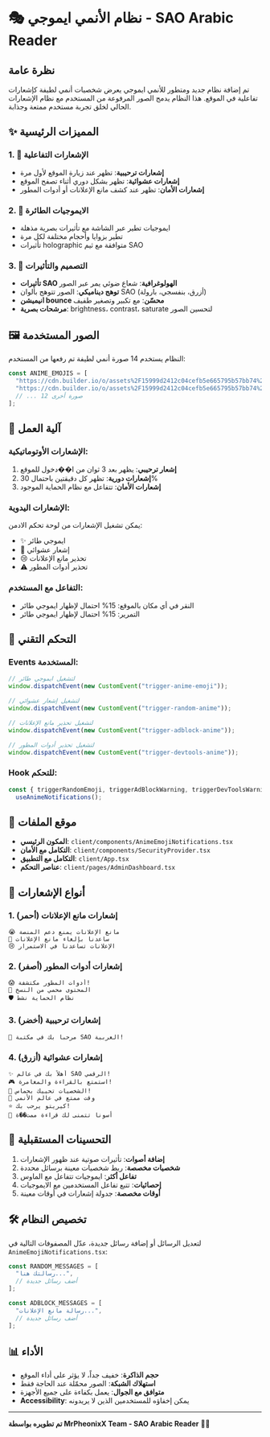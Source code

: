 # 🎭 نظام الأنمي ايموجي - SAO Arabic Reader

## نظرة عامة

تم إضافة نظام جديد ومتطور للأنمي ايموجي يعرض شخصيات أنمي لطيفة كإشعارات تفاعلية في الموقع. هذا النظام يدمج الصور المرفوعة من المستخدم مع نظام الإشعارات الحالي لخلق تجربة مستخدم ممتعة وجذابة.

## ✨ المميزات الرئيسية

### 1. 🎌 الإشعارات التفاعلية

- **إشعارات ترحيبية**: تظهر عند زيارة الموقع لأول مرة
- **إشعارات عشوائية**: تظهر بشكل دوري أثناء تصفح الموقع
- **إشعارات الأمان**: تظهر عند كشف مانع الإعلانات أو أدوات المطور

### 2. 🌟 الايموجيات الطائرة

- ايموجيات تطير عبر الشاشة مع تأثيرات بصرية مذهلة
- تطير بزوايا وأحجام مختلفة لكل مرة
- تأثيرات holographic متوافقة مع ثيم SAO

### 3. 🎨 التصميم والتأثيرات

- **تأثيرات SAO الهولوغرافية**: شعاع ضوئي يمر عبر الصور
- **توهج ديناميكي**: الصور تتوهج بألوان SAO (أزرق، بنفسجي، بارولة)
- **انيميشن bounce محسّن**: مع تكبير وتصغير طفيف
- **مرشحات بصرية**: brightness، contrast، saturate لتحسين الصور

## 🖼️ الصور المستخدمة

النظام يستخدم 14 صورة أنمي لطيفة تم رفعها من المستخدم:

```typescript
const ANIME_EMOJIS = [
  "https://cdn.builder.io/o/assets%2F15999d2412c04cefb5e665795b57bb74%2F50086dbb9ccf4873b677aa240e6a8f89?...",
  "https://cdn.builder.io/o/assets%2F15999d2412c04cefb5e665795b57bb74%2Fc95924a0fc444e14b84a3e4e4aaa1835?...",
  // ... 12 صورة أخرى
];
```

## 🎯 آلية العمل

### الإشعارات الأوتوماتيكية:

1. **إشعار ترحيبي**: يظهر بعد 3 ثوان من ا��دخول للموقع
2. **إشعارات دورية**: تظهر كل دقيقتين باحتمال 30%
3. **إشعارات الأمان**: تتفاعل مع نظام الحماية الموجود

### الإشعارات اليدوية:

يمكن تشغيل الإشعارات من لوحة تحكم الادمن:

- ✨ ايموجي طائر
- 🎌 إشعار عشوائي
- 😢 تحذير مانع الإعلانات
- ⚠️ تحذير أدوات المطور

### التفاعل مع المستخدم:

- النقر في أي مكان بالموقع: 15% احتمال لإظهار ايموجي طائر
- التمرير: 15% احتمال لإظهار ايموجي طائر

## 🔧 التحكم التقني

### Events المستخدمة:

```typescript
// لتشغيل ايموجي طائر
window.dispatchEvent(new CustomEvent("trigger-anime-emoji"));

// لتشغيل إشعار عشوائي
window.dispatchEvent(new CustomEvent("trigger-random-anime"));

// لتشغيل تحذير مانع الإعلانات
window.dispatchEvent(new CustomEvent("trigger-adblock-anime"));

// لتشغيل تحذير أدوات المطور
window.dispatchEvent(new CustomEvent("trigger-devtools-anime"));
```

### Hook للتحكم:

```typescript
const { triggerRandomEmoji, triggerAdBlockWarning, triggerDevToolsWarning } =
  useAnimeNotifications();
```

## 📍 موقع الملفات

- **المكون الرئيسي**: `client/components/AnimeEmojiNotifications.tsx`
- **التكامل مع الأمان**: `client/components/SecurityProvider.tsx`
- **التكامل مع التطبيق**: `client/App.tsx`
- **عناصر التحكم**: `client/pages/AdminDashboard.tsx`

## 🎨 أنواع الإشعارات

### 1. إشعارات مانع الإعلانات (أحمر)

```
😭 مانع الإعلانات يمنع دعم المنصة
🥺 ساعدنا بإلغاء مانع الإعلانات
😢 الإعلانات تساعدنا في الاستمرار
```

### 2. إشعارات أدوات المطور (أصفر)

```
😱 أدوات المطور مكتشفة!
🔐 المحتوى محمي من النسخ
🛡️ نظام الحماية نشط
```

### 3. إشعارات ترحيبية (أخضر)

```
🎌 مرحباً بك في مكتبة SAO العربية!
```

### 4. إشعارات عشوائية (أزرق)

```
✨ أهلاً بك في عالم SAO الرقمي!
🎮 استمتع بالقراءة والمغامرة!
💫 الشخصيات تحييك بحماس!
🌸 وقت ممتع في عالم الأنمي
⭐ كيريتو يرحب بك!
🌟 أسونا تتمنى لك قراءة ممت��ة
```

## 🔮 التحسينات المستقبلية

1. **إضافة أصوات**: تأثيرات صوتية عند ظهور الإشعارات
2. **شخصيات مخصصة**: ربط شخصيات معينة برسائل محددة
3. **تفاعل أكثر**: ايموجيات تتفاعل مع الماوس
4. **إحصائيات**: تتبع تفاعل المستخدمين مع الايموجيات
5. **أوقات مخصصة**: جدولة إشعارات في أوقات معينة

## 🛠️ تخصيص النظام

لتعديل الرسائل أو إضافة رسائل جديدة، عدّل المصفوفات التالية في `AnimeEmojiNotifications.tsx`:

```typescript
const RANDOM_MESSAGES = [
  "رسالتك هنا...",
  // أضف رسائل جديدة
];

const ADBLOCK_MESSAGES = [
  "رسالة مانع الإعلانات...",
  // أضف رسائل جديدة
];
```

## 📊 الأداء

- **حجم الذاكرة**: خفيف جداً، لا يؤثر على أداء الموقع
- **استهلاك الشبكة**: الصور محمّلة عند الحاجة فقط
- **متوافق مع الجوال**: يعمل بكفاءة على جميع الأجهزة
- **Accessibility**: يمكن إخفاؤه للمستخدمين الذين لا يريدونه

---

**تم تطويره بواسطة MrPheonixX Team - SAO Arabic Reader** 🎌✨
